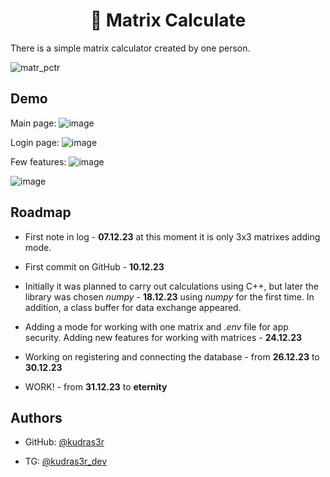 # <div align="center">🎲 Matrix Calculate
</div>  


There is a simple matrix calculator created by one person.

![matr_pctr](https://github.com/kudras3r/MatrixCalculate/assets/109919639/99eaf8c2-e855-404b-9b06-ff93ec404bc3)


## Demo

Main page:
![image](https://github.com/kudras3r/MatrixCalculate/assets/109919639/d68a6175-3d90-43f8-9cab-cd94ffb63e49)

Login page: 
![image](https://github.com/kudras3r/MatrixCalculate/assets/109919639/51c814eb-c940-485e-a7be-d58df1ef075d)

Few features: 
![image](https://github.com/kudras3r/MatrixCalculate/assets/109919639/8092242e-942b-4316-9f18-b03c248a712a)

![image](https://github.com/kudras3r/MatrixCalculate/assets/109919639/ad7a8624-6936-4ba8-8b7e-dbe4a6572de1)



## Roadmap

- First note in log - **07.12.23** at this moment it is only 3x3 matrixes adding mode. 

- First commit on GitHub - **10.12.23**

- Initially it was planned to carry out calculations using C++, but later the library was chosen _numpy_ - **18.12.23** using _numpy_ for the first time. In addition, a class buffer for data exchange appeared.

- Adding a mode for working with one matrix and _.env_ file for app security. Adding new features for working with matrices - **24.12.23**

- Working on registering and connecting the database - from **26.12.23** to **30.12.23**

- WORK! - from **31.12.23** to **eternity**



## Authors

- GitHub: [@kudras3r](https://www.github.com/kudras3r)

- TG: [@kudras3r_dev](https://t.me/kudras3r_dev)
